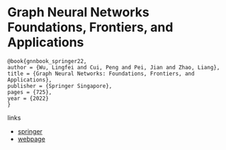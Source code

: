 # Graph Neural Networks Foundations, Frontiers, and Applications

```
@book{gnnbook_springer22,
author = {Wu, Lingfei and Cui, Peng and Pei, Jian and Zhao, Liang},
title = {Graph Neural Networks: Foundations, Frontiers, and Applications},
publisher = {Springer Singapore},
pages = {725},
year = {2022}
}
```

links
- [springer](https://link.springer.com/book/10.1007/978-981-16-6054-2)
- [webpage](https://graph-neural-networks.github.io/)

